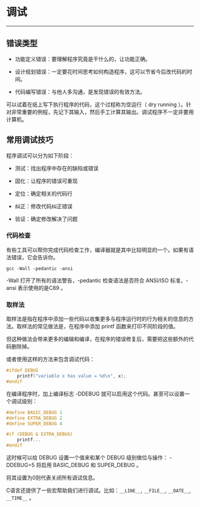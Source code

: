 # 调试

---

## 错误类型

- 功能定义错误：要理解程序究竟是干什么的，让功能正确。

- 设计规划错误：一定要花时间思考如何构造程序，这可以节省今后改代码的时间。

- 代码编写错误：与他人多沟通，是发现错误的有效方法。

可以试着在纸上写下执行程序的代码，这个过程称为空运行（ dry running ）。针对非常重要的例程，先记下其输入，然后手工计算其输出。调试程序不一定非要用计算机。

## 常用调试技巧

程序调试可以分为如下阶段：

- 测试：找出程序中存在的缺陷或错误

- 固化：让程序的错误可重现

- 定位：确定相关的代码行

- 纠正：修改代码纠正错误

- 验证：确定修改解决了问题

### 代码检查

有些工具可以帮你完成代码检查工作，编译器就是其中比较明显的一个。如果有语法错误，它会告诉你。

```
gcc -Wall -pedantic -ansi
```

-Wall 打开了所有的语法警告，-pedantic 检查语法是否符合 ANSI/ISO 标准，-ansi 表示使用的是C89 。

### 取样法

取样法是指在程序中添加一些代码以收集更多与程序运行时的行为相关的信息的方法。取样法的常见做法是，在程序中添加 printf 函数来打印不同阶段的值。

但这种做法会带来更多的编辑和编译，在程序的错误修复后，需要把这些额外的代码删除掉。

或者使用这样的方法来包含调试代码：

```c
#ifdef DEBUG
    printf("variable x has value = %d\n", x);
#endif
```

在编译程序时，加上编译标志 -DDEBUG 就可以启用这个代码。甚至可以设置一个调试级别：

```c
#define BASIC_DEBUG 1
#define EXTRA_DEBUG 2
#define SUPER_DEBUG 4

#if (DEBUG & EXTRA_DEBUG)
    printf...
#endif
```

这时候可以给 DEBUG 设置一个值来和某个 DEBUG 级别做位与操作： -DDEBUG=5 将启用 BASIC_DEBUG 和 SUPER_DEBUG 。

将其设置为0则代表关闭所有调试信息。

C语言还提供了一些宏帮助我们进行调试。比如：`__LINE__`, `__FILE__`, `__DATE__`, `__TIME__` 。